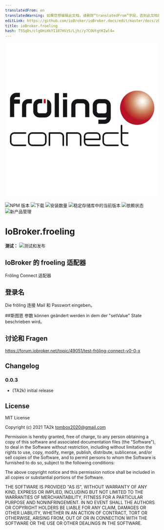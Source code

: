 ```yaml
---
translatedFrom: en
translatedWarning: 如果您想编辑此文档，请删除“translatedFrom”字段，否则此文档将再次自动翻译
editLink: https://github.com/ioBroker/ioBroker.docs/edit/master/docs/zh-cn/adapterref/iobroker.froeling/README.md
title: ioBroker.froeling
hash: T5SqOs/clgOHiHkYI187HVzS/Ljh//y7COUtgtKIwl4=
---
```

![标识](../../../en/adapterref/iobroker.froeling/admin/froeling.png)

![NPM 版本](https://img.shields.io/npm/v/iobroker.froeling.svg)
![下载](https://img.shields.io/npm/dm/iobroker.froeling.svg)
![安装数量](https://iobroker.live/badges/froeling-installed.svg)
![稳定存储库中的当前版本](https://iobroker.live/badges/froeling-stable.svg)
![依赖状态](https://img.shields.io/david/TA2k/iobroker.froeling.svg)
![新产品管理](https://nodei.co/npm/iobroker.froeling.png?downloads=true)

# IoBroker.froeling
**测试：** ![测试和发布](https://github.com/TA2k/ioBroker.froeling/workflows/Test%20and%20Release/badge.svg)

## IoBroker 的 froeling 适配器
Fröling Connect 适配器

## 登录名
Die fröling 连接 Mail 和 Passwort eingeben。

##斯图恩
参数 können geändert werden in dem der "setValue" State beschrieben wird。

## 讨论和 Fragen
<https://forum.iobroker.net/topic/49051/test-fröling-connect-v0-0-x>

## Changelog

### 0.0.3

* (TA2k) initial release

## License

MIT License

Copyright (c) 2021 TA2k <tombox2020@gmail.com>

Permission is hereby granted, free of charge, to any person obtaining a copy
of this software and associated documentation files (the "Software"), to deal
in the Software without restriction, including without limitation the rights
to use, copy, modify, merge, publish, distribute, sublicense, and/or sell
copies of the Software, and to permit persons to whom the Software is
furnished to do so, subject to the following conditions:

The above copyright notice and this permission notice shall be included in all
copies or substantial portions of the Software.

THE SOFTWARE IS PROVIDED "AS IS", WITHOUT WARRANTY OF ANY KIND, EXPRESS OR
IMPLIED, INCLUDING BUT NOT LIMITED TO THE WARRANTIES OF MERCHANTABILITY,
FITNESS FOR A PARTICULAR PURPOSE AND NONINFRINGEMENT. IN NO EVENT SHALL THE
AUTHORS OR COPYRIGHT HOLDERS BE LIABLE FOR ANY CLAIM, DAMAGES OR OTHER
LIABILITY, WHETHER IN AN ACTION OF CONTRACT, TORT OR OTHERWISE, ARISING FROM,
OUT OF OR IN CONNECTION WITH THE SOFTWARE OR THE USE OR OTHER DEALINGS IN THE
SOFTWARE.